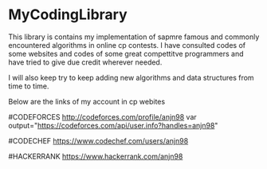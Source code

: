 # MyCodingLibrary

This library is contains my implementation of sapmre famous and commonly encountered algorithms in online cp contests. I have consulted codes of some websites and codes of some great compettitve programmers and have tried to give due credit wherever needed.

I will also keep try to keep adding new algorithms and data structures from time to time.

Below are the links of my account in cp webites

#CODEFORCES
  http://codeforces.com/profile/anjn98
  var output="https://codeforces.com/api/user.info?handles=anjn98"

#CODECHEF
  https://www.codechef.com/users/anjn98
  
#HACKERRANK 
  https://www.hackerrank.com/anjn98
